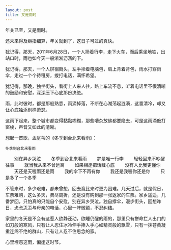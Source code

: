 ```yaml
---
layout: post
title: 又是雨时  
---
```


年关已至，又是雨时。

还未来得及掰指细算，年关就到了，这日子可过的真快。

犹记得，那天，2011年6月28日，一个人拎着行李，走下火车，而后乘坐地铁，出站口时，雨也如今天一般淅淅沥沥的下。

犹记得，那天，一个人徘徊街头，左手拎着电脑包，肩上背着背包，雨水打穿雨伞，走过一个个待租房，拨打电话，满怀希望。

犹记得，那晚，独坐街头，看街上人来人往，路上车流不息，听着电话里不很清晰的鼓励和安慰，深深压下心底那份决绝。

雨，此时彼时，都是那般熟悉，雨滴掉落，不断在心湖荡起涟漪，这番清冷，却又让心底独添别样萧瑟。

这雨下起来，整个城市都变得黏黏糊糊，那些嘈杂放佛都要隐去，可是这雨滴敲打窗棱，声音又如此的清晰。

想起一首歌，孟庭苇的《冬季到台北来看雨》：

    冬季到台北来看雨
　　别在异乡哭泣
　　冬季到台北来看雨
　　梦是唯一行李
　　轻轻回来不吵醒往事
　　就当我从来不曾远离
　　如果相逢把话藏心底
　　没有人比我更懂你
　　天还是天喔雨还是雨
　　我的伞下不再有你
　　我还是我喔你还是你
　　只是多了一个冬季

不管来时，多少艰难，都未曾想，回去竟比来时更为困难。几天过后，就是假日，车票难购，这么多天，费尽周折，还是没有购到那一张返家的车票。家乡遥遥，几番梦回，只怕真的只能自个安慰，别在异乡哭泣。独自撑伞，漫步街头，回想昨日，忐忐忑忑与母亲的电话，心里一阵微颤，不忍纠结。

家里的冬天是不会有这惹人欲静还动，欲睡仍醒的雨的，那里只有拼命拦人出门的如刀般的寒风，只有让人忍住冰冷伸手捧入手心如精灵般的飘雪，只有一抹苍黄凝重连绵不绝的群山，只有让人忍不住思念的家。

心里埋怨这雨，偏逢这时节。